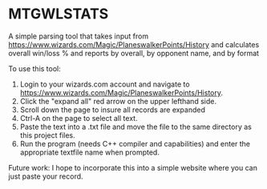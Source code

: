 # MTGWLSTATS
A simple parsing tool that takes input from https://www.wizards.com/Magic/PlaneswalkerPoints/History and calculates overall win/loss % and reports by overall, by opponent name, and by format

To use this tool:
1.  Login to your wizards.com account and navigate to https://www.wizards.com/Magic/PlaneswalkerPoints/History.
2.  Click the "expand all" red arrow on the upper lefthand side.
3.  Scroll down the page to insure all records are expanded
4.  Ctrl-A on the page to select all text.
5.  Paste the text into a .txt file and move the file to the same directory as this project files.
6.  Run the program (needs C++ compiler and capabilities) and enter the appropriate textfile name when prompted.

Future work: I hope to incorporate this into a simple website where you can just paste your record.
